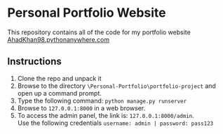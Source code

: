 # Personal Portfolio Website
This repository contains all of the code for my portfolio website [AhadKhan98.pythonanywhere.com](http://ahadkhan98.pythonanywhere.com)
## Instructions
1) Clone the repo and unpack it
2) Browse to the directory `\Personal-Portfolio\portfolio-project` and open up a command prompt.
3) Type the following command: `python manage.py runserver`
4) Browse to `127.0.0.1:8000` in a web browser.
5) To access the admin panel, the link is: `127.0.0.1:8000/admin`. <br>
  Use the following credentials `username: admin | password: pass123`
